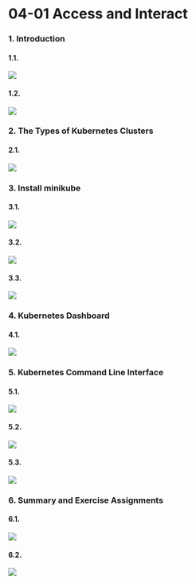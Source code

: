 
# 04-01 Access and Interact


### 1. Introduction

#### 1.1. 

![](images/step-1.png)


#### 1.2. 

![](images/step-2.png)


### 2. The Types of Kubernetes Clusters

#### 2.1. 

![](images/step-4.png)


### 3. Install minikube

#### 3.1. 

![](images/step-6.png)


#### 3.2. 

![](images/step-7.png)


#### 3.3. 

![](images/step-8.png)


### 4. Kubernetes Dashboard

#### 4.1. 

![](images/step-10.png)


### 5. Kubernetes Command Line Interface

#### 5.1. 

![](images/step-12.png)


#### 5.2. 

![](images/step-13.png)


#### 5.3. 

![](images/step-14.png)


### 6. Summary and Exercise Assignments

#### 6.1. 

![](images/step-16.png)


#### 6.2. 

![](images/step-17.png)



